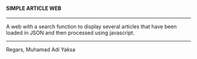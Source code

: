#### SIMPLE ARTICLE WEB

<hr>

A web with a search function to display several articles that have been loaded in JSON and then processed using javascript.

<hr>

Regars, Muhamad Adi Yaksa
